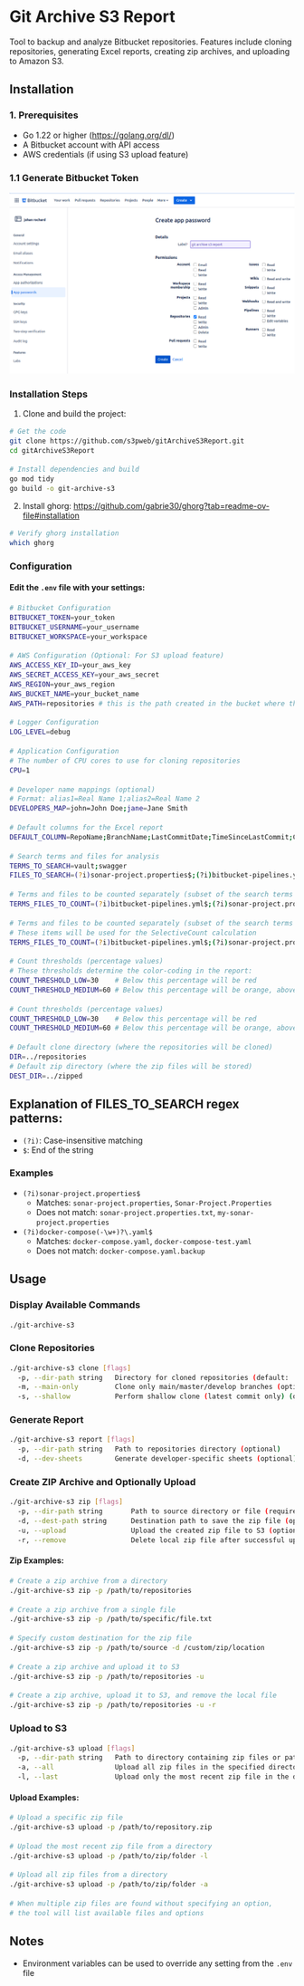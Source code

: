# Git Archive S3 Report

Tool to backup and analyze Bitbucket repositories. Features include cloning repositories, generating Excel reports, creating zip archives, and uploading to Amazon S3.

## Installation

### 1. Prerequisites
- Go 1.22 or higher (https://golang.org/dl/)
- A Bitbucket account with API access
- AWS credentials (if using S3 upload feature)

### 1.1 Generate Bitbucket Token
![alt text](resources/image.png)

### Installation Steps

1. Clone and build the project:
```bash
# Get the code
git clone https://github.com/s3pweb/gitArchiveS3Report.git
cd gitArchiveS3Report

# Install dependencies and build
go mod tidy
go build -o git-archive-s3
```

2. Install ghorg:
https://github.com/gabrie30/ghorg?tab=readme-ov-file#installation

```bash
# Verify ghorg installation
which ghorg
```

### Configuration

#### Edit the `.env` file with your settings:
```bash
# Bitbucket Configuration
BITBUCKET_TOKEN=your_token
BITBUCKET_USERNAME=your_username
BITBUCKET_WORKSPACE=your_workspace

# AWS Configuration (Optional: For S3 upload feature)
AWS_ACCESS_KEY_ID=your_aws_key
AWS_SECRET_ACCESS_KEY=your_aws_secret
AWS_REGION=your_aws_region
AWS_BUCKET_NAME=your_bucket_name
AWS_PATH=repositories # this is the path created in the bucket where the zip file will be uploaded

# Logger Configuration
LOG_LEVEL=debug

# Application Configuration
# The number of CPU cores to use for cloning repositories
CPU=1

# Developer name mappings (optional)
# Format: alias1=Real Name 1;alias2=Real Name 2
DEVELOPERS_MAP=john=John Doe;jane=Jane Smith

# Default columns for the Excel report
DEFAULT_COLUMN=RepoName;BranchName;LastCommitDate;TimeSinceLastCommit;Commitnbr;HostLine;LastDeveloper;LastDeveloperPercentage;SelectiveCount;Count

# Search terms and files for analysis
TERMS_TO_SEARCH=vault;swagger
FILES_TO_SEARCH=(?i)sonar-project.properties$;(?i)bitbucket-pipelines.yml$;(?i)Dockerfile$;(?i)docker-compose(-\w+)?\.yaml$

# Terms and files to be counted separately (subset of the search terms and files)
TERMS_FILES_TO_COUNT=(?i)bitbucket-pipelines.yml$;(?i)sonar-project.properties$;vault

# Terms and files to be counted separately (subset of the search terms and files)
# These items will be used for the SelectiveCount calculation
TERMS_FILES_TO_COUNT=(?i)bitbucket-pipelines.yml$;(?i)sonar-project.properties$;vault

# Count thresholds (percentage values)
# These thresholds determine the color-coding in the report:
COUNT_THRESHOLD_LOW=30    # Below this percentage will be red
COUNT_THRESHOLD_MEDIUM=60 # Below this percentage will be orange, above will be green

# Count thresholds (percentage values)
COUNT_THRESHOLD_LOW=30    # Below this percentage will be red
COUNT_THRESHOLD_MEDIUM=60 # Below this percentage will be orange, above will be green

# Default clone directory (where the repositories will be cloned)
DIR=../repositories
# Default zip directory (where the zip files will be stored)
DEST_DIR=../zipped
```

## Explanation of FILES_TO_SEARCH regex patterns:
- `(?i)`: Case-insensitive matching
- `$`: End of the string

### Examples
- `(?i)sonar-project.properties$`
  - Matches: `sonar-project.properties`, `Sonar-Project.Properties`
  - Does not match: `sonar-project.properties.txt`, `my-sonar-project.properties`
- `(?i)docker-compose(-\w+)?\.yaml$`
  - Matches: `docker-compose.yaml`, `docker-compose-test.yaml`
  - Does not match: `docker-compose.yaml.backup`

## Usage

### Display Available Commands
```bash
./git-archive-s3
```

### Clone Repositories
```bash
./git-archive-s3 clone [flags]
  -p, --dir-path string   Directory for cloned repositories (default: ./repositories) (optional)
  -m, --main-only         Clone only main/master/develop branches (optional)
  -s, --shallow           Perform shallow clone (latest commit only) (optional)
```

### Generate Report
```bash
./git-archive-s3 report [flags]
  -p, --dir-path string   Path to repositories directory (optional)
  -d, --dev-sheets        Generate developer-specific sheets (optional)
```

### Create ZIP Archive and Optionally Upload
```bash
./git-archive-s3 zip [flags]
  -p, --dir-path string       Path to source directory or file (required)
  -d, --dest-path string      Destination path to save the zip file (optional)
  -u, --upload                Upload the created zip file to S3 (optional)
  -r, --remove                Delete local zip file after successful upload (requires --upload)
```

#### Zip Examples:
```bash
# Create a zip archive from a directory
./git-archive-s3 zip -p /path/to/repositories

# Create a zip archive from a single file
./git-archive-s3 zip -p /path/to/specific/file.txt

# Specify custom destination for the zip file
./git-archive-s3 zip -p /path/to/source -d /custom/zip/location

# Create a zip archive and upload it to S3
./git-archive-s3 zip -p /path/to/repositories -u

# Create a zip archive, upload it to S3, and remove the local file
./git-archive-s3 zip -p /path/to/repositories -u -r
```

### Upload to S3
```bash
./git-archive-s3 upload [flags]
  -p, --dir-path string   Path to directory containing zip files or path to specific zip file (required)
  -a, --all               Upload all zip files in the specified directory (optional)
  -l, --last              Upload only the most recent zip file in the directory (optional)
```

#### Upload Examples:
```bash
# Upload a specific zip file
./git-archive-s3 upload -p /path/to/repository.zip

# Upload the most recent zip file from a directory 
./git-archive-s3 upload -p /path/to/zip/folder -l

# Upload all zip files from a directory
./git-archive-s3 upload -p /path/to/zip/folder -a

# When multiple zip files are found without specifying an option,
# the tool will list available files and options
```

## Notes
- Environment variables can be used to override any setting from the `.env` file